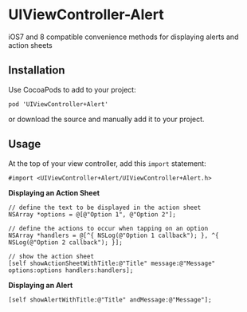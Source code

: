 # UIViewController-Alert

iOS7 and 8 compatible convenience methods for displaying alerts and action sheets

## Installation 

Use CocoaPods to add to your project:
```
pod 'UIViewController+Alert'
```
or download the source and manually add it to your project.


## Usage
At the top of your view controller, add this `import` statement:
```
#import <UIViewController+Alert/UIViewController+Alert.h>
```
**Displaying an Action Sheet**
```
// define the text to be displayed in the action sheet
NSArray *options = @[@"Option 1", @"Option 2"];

// define the actions to occur when tapping on an option
NSArray *handlers = @[^{ NSLog(@"Option 1 callback"); }, ^{ NSLog(@"Option 2 callback"); }];

// show the action sheet
[self showActionSheetWithTitle:@"Title" message:@"Message" options:options handlers:handlers];
```

**Displaying an Alert**
```
[self showAlertWithTitle:@"Title" andMessage:@"Message"];
```
